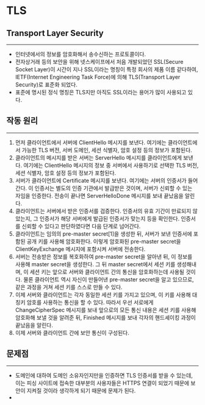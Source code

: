 # TLS

## Transport Layer Security

---

- 인터넷에서의 정보를 암호화해서 송수신하는 프로토콜이다.
- 전자상거래 등의 보안을 위해 넷스케이프에서 처음 개발되었던 SSL(Secure Socket Layer)이 시간이 지나 SSL이라는 명칭이 특정 회사의 제품 이름 같다하여, IETF(Internet Engineering Task Force)에 의해 TLS(Transport Layer Security)로 표준화 되었다.
- 표준에 명시된 정식 명칭은 TLS지만 아직도 SSL이라는 용어가 많이 사용되고 있다.

## 작동 원리

---

1. 먼저 클라이언트에서 서버에 ClientHello 메시지를 보낸다. 여기에는 클라이언트에서 가능한 TLS 버전, 서버 도메인, 세션 식별자, 암호 설정 등의 정보가 포함된다.
2. 클라이언트의 메시지를 받은 서버는 ServerHello 메시지를 클라이언트에게 보낸다. 여기에는 ClientHello 메시지의 정보 중 서버에서 사용하기로 선택한 TLS 버전, 세션 식별자, 암호 설정 등의 정보가 포함된다.
3. 서버가 클라이언트에 Certificate 메시지를 보낸다. 여기에는 서버의 인증서가 들어간다. 이 인증서는 별도의 인증 기관에서 발급받은 것이며, 서버가 신뢰할 수 있는 자임을 인증한다. 전송이 끝나면 ServerHelloDone 메시지를 보내 끝났음을 알린다.
4. 클라이언트는 서버에서 받은 인증서를 검증한다. 인증서의 유효 기간이 만료되지 않았는지, 그 인증서가 해당 서버에게 발급된 인증서가 맞는지 등을 확인한다. 인증서를 신뢰할 수 있다고 판단하였다면 다음 단계로 넘어간다.
5. 클라이언트는 임의의 pre-master secret[1]을 생성한 뒤, 서버가 보낸 인증서에 포함된 공개 키를 사용해 암호화한다. 이렇게 암호화된 pre-master secret을 ClientKeyExchange 메시지에 포함시켜 서버에 전송한다.
6. 서버는 전송받은 정보를 복호화하여 pre-master secret을 알아낸 뒤, 이 정보를 사용해 master secret을 생성한다. 그 뒤 master secret에서 세션 키를 생성해내며, 이 세션 키는 앞으로 서버와 클라이언트 간의 통신을 암호화하는데 사용될 것이다. 물론 클라이언트 역시 자신이 만들어낸 pre-master secret을 알고 있으므로, 같은 과정을 거쳐 세션 키를 스스로 만들 수 있다.
7. 이제 서버와 클라이언트는 각자 동일한 세션 키를 가지고 있으며, 이 키를 사용해 대칭키 암호를 사용하는 통신을 할 수 있다. 따라서 우선 서로에게 ChangeCipherSpec 메시지를 보내 앞으로의 모든 통신 내용은 세션 키를 사용해 암호화해 보낼 것을 알려준 뒤, Finished 메시지를 보내 각자의 핸드셰이킹 과정이 끝났음을 알린다.
8. 이제 서버와 클라이언트 간에 보안 통신이 구성된다.

## 문제점

---

- 도메인에 대하여 도메인 소유자인지만을 인증하면 TLS 인증서를 받을 수 있는데, 이는 피싱 사이트에 접속한 대부분의 사용자들은 HTTPS 연결이 되었기 때문에 보안이 지켜질 것이라 생각하게 되기 때문에 문제가 된다.
-